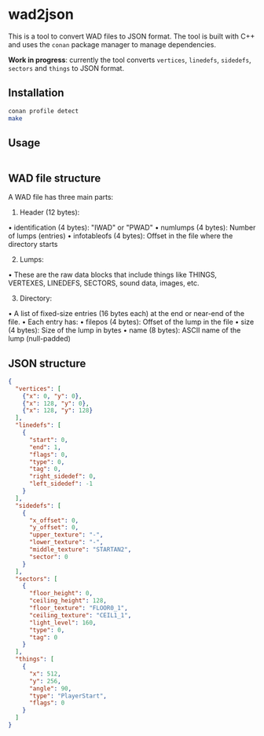 
# wad2json

This is a tool to convert WAD files to JSON format. The tool is built with C++ and uses the `conan` package manager to manage dependencies.

**Work in progress**: currently the tool converts `vertices`, `linedefs`, `sidedefs`, `sectors` and `things` to JSON format. 

## Installation

```bash
conan profile detect
make
```

## Usage

```bash

```

## WAD file structure

A WAD file has three main parts:

1. Header (12 bytes):

 • identification (4 bytes): "IWAD" or "PWAD"
 • numlumps (4 bytes): Number of lumps (entries)
 • infotableofs (4 bytes): Offset in the file where the directory starts

2. Lumps:

 • These are the raw data blocks that include things like THINGS, VERTEXES, LINEDEFS, SECTORS, sound data, images, etc.

3. Directory:

 • A list of fixed-size entries (16 bytes each) at the end or near-end of the file.
 • Each entry has:
 • filepos (4 bytes): Offset of the lump in the file
 • size (4 bytes): Size of the lump in bytes
 • name (8 bytes): ASCII name of the lump (null-padded)


## JSON structure

```json
{
  "vertices": [
    {"x": 0, "y": 0},
    {"x": 128, "y": 0},
    {"x": 128, "y": 128}
  ],
  "linedefs": [
    {
      "start": 0,
      "end": 1,
      "flags": 0,
      "type": 0,
      "tag": 0,
      "right_sidedef": 0,
      "left_sidedef": -1
    }
  ],
  "sidedefs": [
    {
      "x_offset": 0,
      "y_offset": 0,
      "upper_texture": "-",
      "lower_texture": "-",
      "middle_texture": "STARTAN2",
      "sector": 0
    }
  ],
  "sectors": [
    {
      "floor_height": 0,
      "ceiling_height": 128,
      "floor_texture": "FLOOR0_1",
      "ceiling_texture": "CEIL1_1",
      "light_level": 160,
      "type": 0,
      "tag": 0
    }
  ],
  "things": [
    {
      "x": 512,
      "y": 256,
      "angle": 90,
      "type": "PlayerStart",
      "flags": 0
    }
  ]
}
```
